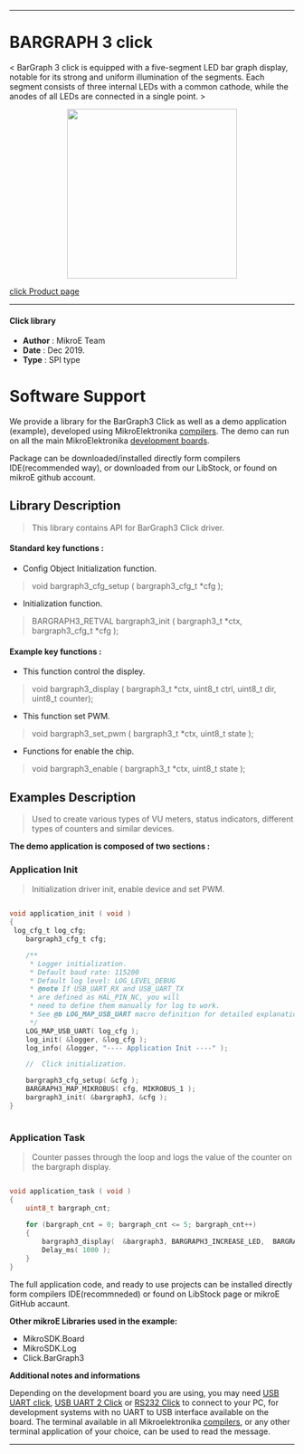 
---
# BARGRAPH 3 click

< BarGraph 3 click is equipped with a five-segment LED bar graph display, notable for its strong and uniform illumination of the segments. Each segment consists of three internal LEDs with a common cathode, while the anodes of all LEDs are connected in a single point. >

<p align="center">
  <img src="https://download.mikroe.com/images/click_for_ide/bargraph3_click.png" height=300px>
</p>

[click Product page](https://www.mikroe.com/bargraph-3-click)

---


#### Click library 

- **Author**        : MikroE Team
- **Date**          : Dec 2019.
- **Type**          : SPI type


# Software Support

We provide a library for the BarGraph3 Click 
as well as a demo application (example), developed using MikroElektronika 
[compilers](https://shop.mikroe.com/compilers). 
The demo can run on all the main MikroElektronika [development boards](https://shop.mikroe.com/development-boards).

Package can be downloaded/installed directly form compilers IDE(recommended way), or downloaded from our LibStock, or found on mikroE github account. 

## Library Description

> This library contains API for BarGraph3 Click driver.

#### Standard key functions :

- Config Object Initialization function.
> void bargraph3_cfg_setup ( bargraph3_cfg_t *cfg ); 
 
- Initialization function.
> BARGRAPH3_RETVAL bargraph3_init ( bargraph3_t *ctx, bargraph3_cfg_t *cfg );



#### Example key functions :

- This function control the displey.
> void bargraph3_display ( bargraph3_t *ctx, uint8_t ctrl, uint8_t dir, uint8_t counter);
 
- This function set PWM.
> void bargraph3_set_pwm ( bargraph3_t *ctx, uint8_t state );

- Functions for enable the chip.
> void bargraph3_enable ( bargraph3_t *ctx, uint8_t state );

## Examples Description

> Used to create various types of VU meters, status indicators, different types of counters and similar devices.

**The demo application is composed of two sections :**

### Application Init 

> Initialization driver init, enable device and set PWM.

```c

void application_init ( void )
{
 log_cfg_t log_cfg;
    bargraph3_cfg_t cfg;

    /** 
     * Logger initialization.
     * Default baud rate: 115200
     * Default log level: LOG_LEVEL_DEBUG
     * @note If USB_UART_RX and USB_UART_TX 
     * are defined as HAL_PIN_NC, you will 
     * need to define them manually for log to work. 
     * See @b LOG_MAP_USB_UART macro definition for detailed explanation.
     */
    LOG_MAP_USB_UART( log_cfg );
    log_init( &logger, &log_cfg );
    log_info( &logger, "---- Application Init ----" );

    //  Click initialization.

    bargraph3_cfg_setup( &cfg );
    BARGRAPH3_MAP_MIKROBUS( cfg, MIKROBUS_1 );
    bargraph3_init( &bargraph3, &cfg );
}
  
```

### Application Task

> Counter passes through the loop and logs the value of the counter on the bargraph display.

```c

void application_task ( void )
{
    uint8_t bargraph_cnt;
    
    for (bargraph_cnt = 0; bargraph_cnt <= 5; bargraph_cnt++)
    {
        bargraph3_display(  &bargraph3, BARGRAPH3_INCREASE_LED,  BARGRAPH3_DIRECTION_BOTTOM_TO_TOP, bargraph_cnt);
        Delay_ms( 1000 );
    }
}  

```


The full application code, and ready to use projects can be  installed directly form compilers IDE(recommneded) or found on LibStock page or mikroE GitHub accaunt.

**Other mikroE Libraries used in the example:** 

- MikroSDK.Board
- MikroSDK.Log
- Click.BarGraph3

**Additional notes and informations**

Depending on the development board you are using, you may need 
[USB UART click](https://shop.mikroe.com/usb-uart-click), 
[USB UART 2 Click](https://shop.mikroe.com/usb-uart-2-click) or 
[RS232 Click](https://shop.mikroe.com/rs232-click) to connect to your PC, for 
development systems with no UART to USB interface available on the board. The 
terminal available in all Mikroelektronika 
[compilers](https://shop.mikroe.com/compilers), or any other terminal application 
of your choice, can be used to read the message.



---
